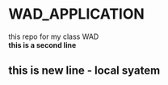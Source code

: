 # WAD_APPLICATION
this repo for my class WAD
<br>
<b>this is a second line<b>
<h2> this is new line - local syatem</h2>